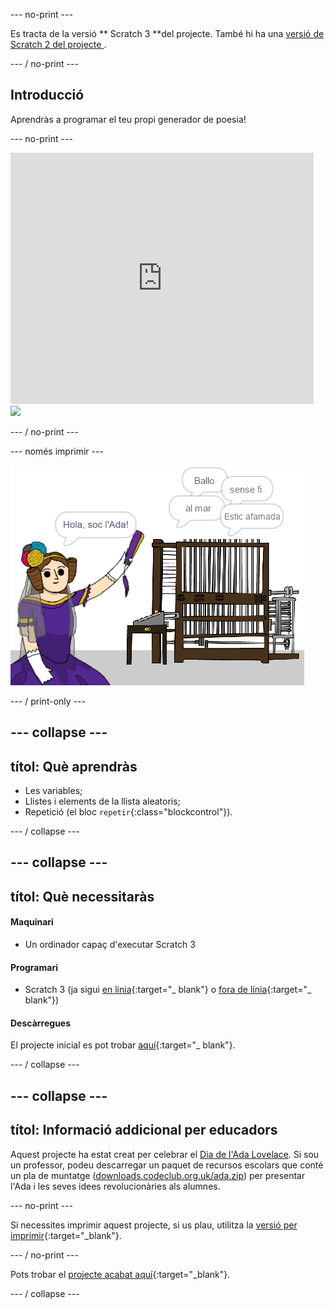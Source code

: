 \--- no-print \---

Es tracta de la versió ** Scratch 3 **del projecte. També hi ha una [ versió de Scratch 2 del projecte ](https://projects.raspberrypi.org/en/projects/poetry-generator-scratch2).

\--- / no-print \---

## Introducció

Aprendràs a programar el teu propi generador de poesia!

\--- no-print \---

<div class="scratch-preview">
  <iframe allowtransparency="true" width="485" height="402" src="https://scratch.mit.edu/projects/embed/77844926/?autostart=false" frameborder="0" scrolling="no"></iframe>
  <img src="imatges / poetry-final.png">
</div>

\--- / no-print \---

\--- només imprimir \---

![captura de pantalla del joc](images/poetry-final.png)

\--- / print-only \---

## \--- collapse \---

## títol: Què aprendràs

+ Les variables;
+ Llistes i elements de la llista aleatoris;
+ Repetició (el bloc `repetir`{:class="blockcontrol"}).

\--- / collapse \---

## \--- collapse \---

## títol: Què necessitaràs

#### Maquinari

+ Un ordinador capaç d'executar Scratch 3

#### Programari

+ Scratch 3 (ja sigui [en línia](http://rpf.io/scratchon){:target="_ blank"} o [fora de línia](http://rpf.io/scratchoff){:target="_ blank"})

#### Descàrregues

El projecte inicial es pot trobar [aquí](http://rpf.io/p/en/poetry-generator-go){:target="_ blank"}.

\--- / collapse \---

## \--- collapse \---

## títol: Informació addicional per educadors

Aquest projecte ha estat creat per celebrar el [Dia de l'Ada Lovelace](https://findingada.com). Si sou un professor, podeu descarregar un paquet de recursos escolars que conté un pla de muntatge ([downloads.codeclub.org.uk/ada.zip](http://downloads.codeclub.org.uk/ada.zip)) per presentar l'Ada i les seves idees revolucionàries als alumnes.

\--- no-print \---

Si necessites imprimir aquest projecte, si us plau, utilitza la [versió per imprimir](https://projects.raspberrypi.org/en/projects/poetry-generator/print){:target="_blank"}.

\--- / no-print \---

Pots trobar el [projecte acabat aquí](http://rpf.io/p/en/poetry-generator-get){:target="_blank"}.

\--- / collapse \---